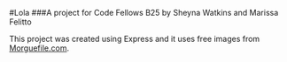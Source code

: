 #Lola
###A project for Code Fellows B25 by Sheyna Watkins and Marissa Felitto

This project was created using Express and it uses free images from [Morguefile.com](http://www.morguefile.com/).
